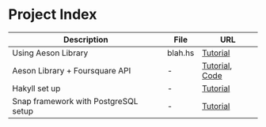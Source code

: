 
# Project Index

|             Description              |   File  |           URL            |
| ------------------------------------ | ------- | ------------------------ |
| Using Aeson Library                  | blah.hs | [Tutorial][1]            |
| Aeson Library + Foursquare API       | -       | [Tutorial][2], [Code][3] |
| Hakyll set up                        | -       | [Tutorial][4]            |
| Snap framework with PostgreSQL setup | -       | [Tutorial][5]            |


[1]: http://blog.raynes.me/blog/2012/11/27/easy-json-parsing-in-haskell-with-aeson/
[2]: https://www.fpcomplete.com/school/to-infinity-and-beyond/pick-of-the-week/foursquare-api-example
[3]: https://github.com/wcauchois/haskell-foursquare-api-example
[4]: http://yannesposito.com/Scratch/en/blog/Hakyll-setup/
[5]: http://janrain.com/blog/tutorial-building-a-sample-application-with-haskell-snap-postgresql-and-the-postgresql-simple-snaplet/

